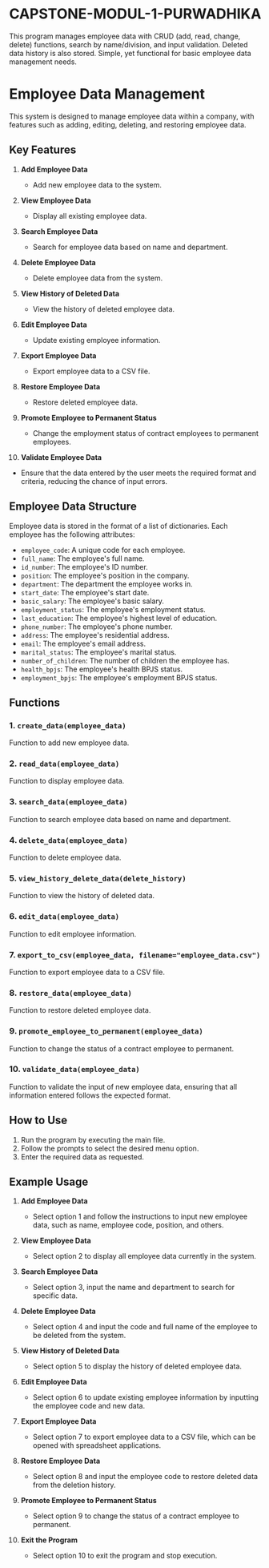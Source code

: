 # CAPSTONE-MODUL-1-PURWADHIKA
This program manages employee data with CRUD (add, read, change, delete) functions, search by name/division, and input validation. Deleted data history is also stored. Simple, yet functional for basic employee data management needs.

# Employee Data Management

This system is designed to manage employee data within a company, with features such as adding, editing, deleting, and restoring employee data.

## Key Features

1. **Add Employee Data**
   - Add new employee data to the system.

2. **View Employee Data**
   - Display all existing employee data.

3. **Search Employee Data**
   - Search for employee data based on name and department.

4. **Delete Employee Data**
   - Delete employee data from the system.

5. **View History of Deleted Data**
   - View the history of deleted employee data.

6. **Edit Employee Data**
   - Update existing employee information.

7. **Export Employee Data**
   - Export employee data to a CSV file.

8. **Restore Employee Data**
   - Restore deleted employee data.

9. **Promote Employee to Permanent Status**
   - Change the employment status of contract employees to permanent employees.

10. **Validate Employee Data**
   - Ensure that the data entered by the user meets the required format and criteria, reducing the chance of input errors.

## Employee Data Structure

Employee data is stored in the format of a list of dictionaries. Each employee has the following attributes:

- `employee_code`: A unique code for each employee.
- `full_name`: The employee's full name.
- `id_number`: The employee's ID number.
- `position`: The employee's position in the company.
- `department`: The department the employee works in.
- `start_date`: The employee's start date.
- `basic_salary`: The employee's basic salary.
- `employment_status`: The employee's employment status.
- `last_education`: The employee's highest level of education.
- `phone_number`: The employee's phone number.
- `address`: The employee's residential address.
- `email`: The employee's email address.
- `marital_status`: The employee's marital status.
- `number_of_children`: The number of children the employee has.
- `health_bpjs`: The employee's health BPJS status.
- `employment_bpjs`: The employee's employment BPJS status.

## Functions

### 1. `create_data(employee_data)`

Function to add new employee data.

### 2. `read_data(employee_data)`

Function to display employee data.

### 3. `search_data(employee_data)`

Function to search employee data based on name and department.

### 4. `delete_data(employee_data)`

Function to delete employee data.

### 5. `view_history_delete_data(delete_history)`

Function to view the history of deleted data.

### 6. `edit_data(employee_data)`

Function to edit employee information.

### 7. `export_to_csv(employee_data, filename="employee_data.csv")`

Function to export employee data to a CSV file.

### 8. `restore_data(employee_data)`

Function to restore deleted employee data.

### 9. `promote_employee_to_permanent(employee_data)`

Function to change the status of a contract employee to permanent.

### 10. `validate_data(employee_data)`

Function to validate the input of new employee data, ensuring that all information entered follows the expected format.

## How to Use

1. Run the program by executing the main file.
2. Follow the prompts to select the desired menu option.
3. Enter the required data as requested.

## Example Usage

1. **Add Employee Data**
   - Select option 1 and follow the instructions to input new employee data, such as name, employee code, position, and others.

2. **View Employee Data**
   - Select option 2 to display all employee data currently in the system.

3. **Search Employee Data**
   - Select option 3, input the name and department to search for specific data.

4. **Delete Employee Data**
   - Select option 4 and input the code and full name of the employee to be deleted from the system.

5. **View History of Deleted Data**
   - Select option 5 to display the history of deleted employee data.

6. **Edit Employee Data**
   - Select option 6 to update existing employee information by inputting the employee code and new data.

7. **Export Employee Data**
   - Select option 7 to export employee data to a CSV file, which can be opened with spreadsheet applications.

8. **Restore Employee Data**
   - Select option 8 and input the employee code to restore deleted data from the deletion history.

9. **Promote Employee to Permanent Status**
   - Select option 9 to change the status of a contract employee to permanent.

10. **Exit the Program**
    - Select option 10 to exit the program and stop execution.

